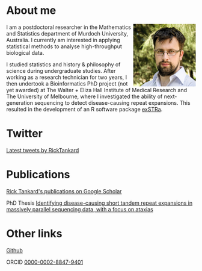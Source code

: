 # About me

<img style="float: right;" src="14-Fake-Ecologist-Cropped-as-Headshot-mini.jpg" alt="Rick Tankard head shot" width="33%" height="33%" style="margin-left: 5%;">

I am a postdoctoral researcher in the Mathematics and Statistics department of Murdoch University, Australia. 
I currently am interested in applying statistical methods to analyse high-throughput biological data.

I studied statistics and history & philosophy of science during undergraduate studies. 
After working as a research technician for two years, I then undertook a Bioinformatics PhD project (not yet awarded) at The Walter + Eliza Hall Institute of Medical Research and The University of Melbourne, where I investigated the ability of next-generation sequencing to detect disease-causing repeat expansions. 
This resulted in the development of an R software package [exSTRa](https://github.com/bahlolab/exSTRa/).

# Twitter

<a class="twitter-timeline" data-theme="light" data-link-color="#19CF86" href="https://twitter.com/RickTankard?ref_src=twsrc%5Etfw" data-tweet-limit="5">Latest tweets by RickTankard</a> <script async src="https://platform.twitter.com/widgets.js" charset="utf-8" ></script>

# Publications

[Rick Tankard's publications on Google Scholar](https://scholar.google.com.au/citations?user=AKoK1swAAAAJ&hl=en&oi=ao) 

PhD Thesis [Identifying disease-causing short tandem repeat expansions in massively parallel sequencing data, with a focus on ataxias](https://minerva-access.unimelb.edu.au/handle/11343/197796)

# Other links

[Github](https://github.com/trickytank)

ORCID [0000-0002-8847-9401](https://orcid.org/0000-0002-8847-9401)

